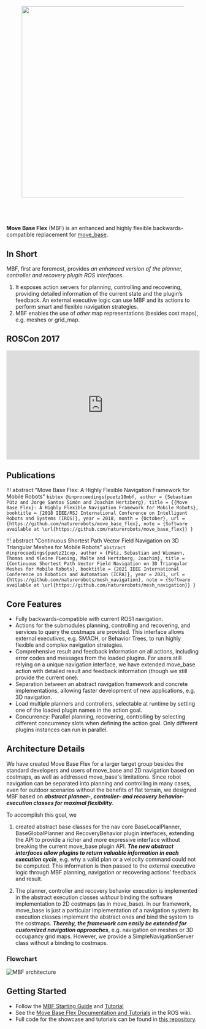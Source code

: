<figure>
  <img src="./img/mbf_logo.png" width="500" />
</figure>
</br>

[//]: # (if there is no header at all, mkdocs will inject a "# Home" -> no good)
# 

**Move Base Flex** (MBF) is an enhanced and highly flexible backwards-compatible replacement for [move_base](https://wiki.ros.org/move_base). 

## In Short

MBF, first are foremost, provides *an enhanced version of the planner, controller and recovery plugin ROS interfaces*.

1. It exposes action servers for planning, controlling and recovering, providing detailed information of the current state and the plugin’s feedback. An external executive logic can use MBF and its actions to perform smart and flexible navigation strategies. 
2. MBF enables the use of *other* map representations (besides cost maps), e.g. meshes or grid_map.

## ROSCon 2017

<div style="position:relative;padding-top:56.25%;">
<iframe src="https://player.vimeo.com/video/236174072" width="640" height="360" frameborder="0" allow="autoplay; fullscreen; picture-in-picture" allowfullscreen style="position:absolute;top:0;left:0;width:100%;height:100%;"></iframe>
</div>

## Publications

!!! abstract "Move Base Flex: A Highly Flexible Navigation Framework for Mobile Robots"
    ``` bibtex
    @inproceedings{puetz18mbf,
  		author = {Sebastian Pütz and Jorge Santos Simón and Joachim Hertzberg},
  		title = {{Move Base Flex}: A Highly Flexible Navigation Framework for Mobile Robots},
  		booktitle = {2018 IEEE/RSJ International Conference on Intelligent Robots and Systems (IROS)},
  		year = 2018,
  		month = {October},
  		url = {https://github.com/naturerobots/move_base_flex},
 		note = {Software available at \url{https://github.com/naturerobots/move_base_flex}}
	}
	```

!!! abstract "Continuous Shortest Path Vector Field Navigation on 3D Triangular Meshes for Mobile Robots"
	``` abstract
	@inproceedings{puetz21cvp,
    	author = {Pütz, Sebastian and Wiemann, Thomas and Kleine Piening, Malte and Hertzberg, Joachim},
   		title = {Continuous Shortest Path Vector Field Navigation on 3D Triangular Meshes for Mobile Robots},
    	booktitle = {2021 IEEE International Conference on Robotics and Automation (ICRA)},
    	year = 2021,
  		url = {https://github.com/naturerobots/mesh_navigation},
 		note = {Software available at \url{https://github.com/naturerobots/mesh_navigation}}
	}
	```


## Core Features
 
* Fully backwards-compatible with current ROS1 navigation.
* Actions for the submodules planning, controlling and recovering, and services to query the costmaps are provided. This interface allows external executives, e.g. SMACH, or Behavior Trees, to run highly flexible and complex navigation strategies.
* Comprehensive result and feedback information on all actions, including error codes and messages from the loaded plugins. For users still relying on a unique navigation interface, we have extended move_base action with detailed result and feedback information (though we still provide the current one).
* Separation between an abstract navigation framework and concrete implementations, allowing faster development of new applications, e.g. 3D navigation.
* Load multiple planners and controllers, selectable at runtime by setting one of the loaded plugin names in the action goal. 
* Concurrency: Parallel planning, recovering, controlling by selecting different concurrency slots when defining the action goal. Only different plugins instances can run in parallel.

## Architecture Details

We have created Move Base Flex for a larger target group besides the standard developers and users of move_base and 2D navigation based on costmaps, as well as addressed move_base's limitations. Since robot navigation can be separated into planning and controlling in many cases, even for outdoor scenarios without the benefits of flat terrain, we designed MBF based on ***abstract planner-, controller- and recovery behavior-execution classes for maximal flexibility***. 

To accomplish this goal, we 

1. created abstract base classes for the nav core BaseLocalPlanner, BaseGlobalPlanner and RecoveryBehavior plugin interfaces, extending the API to provide a richer and more expressive interface without breaking the current move_base plugin API. 
***The new abstract interfaces allow plugins to return valuable information in each execution cycle***, e.g. why a valid plan or a velocity command could not be computed. This information is then passed to the external executive logic through MBF planning, navigation or recovering actions’ feedback and result. 

2. The planner, controller and recovery behavior execution is implemented in the abstract execution classes *without* binding the software implementation to 2D costmaps (as in move_base). In our framework, move_base is just a particular implementation of a navigation system: its execution classes implement the abstract ones and bind the system to the costmaps. 
***Thereby, the framework can easily be extended for customized navigation approaches***, e.g. navigation on meshes or 3D occupancy grid maps. However, we provide a SimpleNavigationServer class without a binding to costmaps.

### Flowchart
![MBF architecture](./img/move_base_flex.png)

## Getting Started

* Follow the [MBF Starting Guide](./installation.md) and [Tutorial](./tutorials/overview.md)
* See the [Move Base Flex Documentation and Tutorials](https://wiki.ros.org/move_base_flex) in the ROS wiki. 
* Full code for the showcase and tutorials can be found in [this repository](https://github.com/naturerobots/mbf_tutorials).
